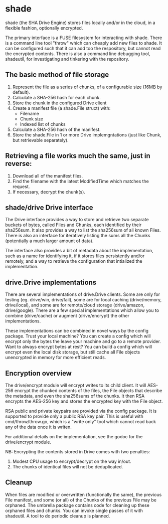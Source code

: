 # shade

shade (the SHA Drive Engine) stores files locally and/or in the cloud, in a
flexible fashion, optionally encrypted.

The primary interface is a FUSE filesystem for interacting with shade.  There
is a command line tool "throw" which can cheaply add new files to shade.  It
can be configured such that it can add too the respository, but cannot read the
encrypted contents.  There is also a command line debugging tool, shadeutil,
for investigating and tinkering with the repository.

## The basic method of file storage
  1. Represent the file as a series of chunks, of a configurable size (16MB by
     default).
  1. Calculate a SHA-256 hash for each chunk.
  1. Store the chunk in the configured Drive client
  1. Create a manifest file (a shade.File struct) with:
     * Filename
     * Chunk size
     * Indexed list of chunks
  1. Calculate a SHA-256 hash of the manifest.
  1. Store the shade.File in 1 or more Drive implemgntations (just like Chunk,
     but retrievable separately).

## Retrieving a file works much the same, just in reverse:
  1. Download all of the manifest files.
  1. Find the filename with the latest ModifiedTime which matches the request.
  1. If necessary, decrypt the chunk(s).

## shade/drive Drive interface

The Drive interface provides a way to store and retrieve two separate buckets
of bytes, called Files and Chunks, each identified by their sha256sum.  It also
provides a way to list the sha256sum of all known Files.  There is also an
interface for iteratively listing the sums all the Chunks (potentially a much
larger amount of data).

The interface also provides a bit of metadata about the implementation, such as
a name for identifying it, if it stores files persistently and/or remotely, and
a way to retrieve the configuration that intialized the implementation.

## drive.Drive implementations

There are several implementations of drive.Drive clients.  Some are only for
testing (eg. drive/win, drive/fail), some are for local caching (drive/memory,
drive/local), and some are for remote/cloud storage (drive/amazon,
drive/google).  There are a few special implementations which allow you to
combine (drive/cache) or augment (drive/encrypt) the other implementations.

These implementations can be combined in novel ways by the config package.
Trust your local machine?  You can create a config which will encrypt only the
bytes the leave your machine and go to a remote provider.  Want to always
encrypt bytes at rest?  You can build a config which will encrypt even the
local disk storage, but still cache all File objects unencrypted in memory for
more efficient reads.

## Encryption overview

The drive/encrypt module will encrypt writes to its child client.  It will
AES-256 encrypt the chunked contents of the files, the File objects that
describe the metadata, and even the sha256sums of the chunks.  It then RSA
encrypts the AES-256 key and stores the encrypted key with the File object.

RSA public and private keypairs are provided via the config package.  It is
supported to provide only a public RSA key pair.  This is useful with
cmd/throw/throw.go, which is a "write only" tool which cannot read back any of
the data once it is writen.

For additional details on the implementation, see the godoc for the
drive/encrypt module.

NB: Encrypting the contents stored in Drive comes with two penalties:
  1. Modest CPU usage to encrypt/decrypt on the way in/out.
  1. The chunks of identical files will not be deduplicated.

## Cleanup

When files are modified or overwritten (functionally the same), the previous
File manifest, and some (or all) of the Chunks of the previous File may be
orphaned.  The umbrella package contains code for cleaning up these orphaned
files and chunks.  You can invoke single passes of it with shadeutil.  A tool
to do periodic cleanup is planned.
